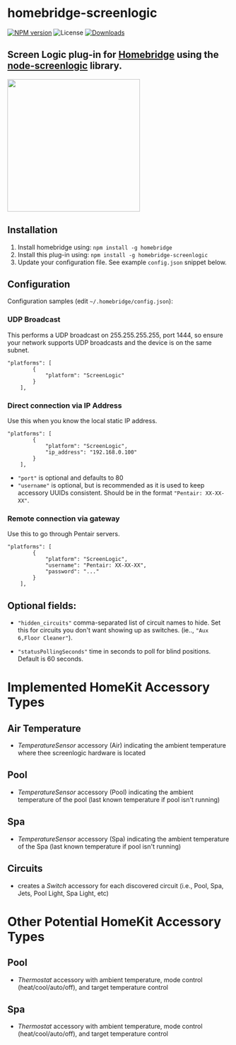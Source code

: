 # homebridge-screenlogic

[![NPM version](https://img.shields.io/npm/v/homebridge-screenlogic)](https://npmjs.org/package/homebridge-screenlogic)
![License](https://img.shields.io/npm/l/homebridge-screenlogic)
[![Downloads](https://img.shields.io/npm/dm/homebridge-screenlogic.svg)](https://npmjs.org/package/homebridge-screenlogic)

## Screen Logic plug-in for [Homebridge](https://github.com/nfarina/homebridge) using the [node-screenlogic](https://github.com/parnic/node-screenlogic) library.

<img src="https://i.imgur.com/JIHqTjS.png" width="300">

## Installation

<!-- 2. Clone (or pull) this repository from github into the same path Homebridge lives (usually `/usr/local/lib/node_modules`). Note: the code currently on GitHub is in beta, and is newer than the latest published version of this package on `npm` -->

1. Install homebridge using: `npm install -g homebridge`
2. Install this plug-in using: `npm install -g homebridge-screenlogic`
3. Update your configuration file. See example `config.json` snippet below.

## Configuration

Configuration samples (edit `~/.homebridge/config.json`):

### UDP Broadcast

This performs a UDP broadcast on 255.255.255.255, port 1444, so ensure your network supports UDP broadcasts and the device is on the same subnet.

```
"platforms": [
        {
            "platform": "ScreenLogic"
        }
    ],
```

### Direct connection via IP Address

Use this when you know the local static IP address.

```
"platforms": [
        {
            "platform": "ScreenLogic",
            "ip_address": "192.168.0.100"
        }
    ],
```

- `"port"` is optional and defaults to 80
- `"username"` is optional, but is recommended as it is used to keep accessory UUIDs consistent. Should be in the format `"Pentair: XX-XX-XX"`.

### Remote connection via gateway

Use this to go through Pentair servers.

```
"platforms": [
        {
            "platform": "ScreenLogic",
            "username": "Pentair: XX-XX-XX",
            "password": "..."
        }
    ],
```

## Optional fields:

- `"hidden_circuits"` comma-separated list of circuit names to hide. Set this for circuits you don't want showing up as switches. (ie.., `"Aux 6,Floor Cleaner"`).

- `"statusPollingSeconds"` time in seconds to poll for blind positions. Default is 60 seconds.

# Implemented HomeKit Accessory Types

## Air Temperature

- _TemperatureSensor_ accessory (Air) indicating the ambient temperature where thee screenlogic hardware is located

## Pool

- _TemperatureSensor_ accessory (Pool) indicating the ambient temperature of the pool (last known temperature if pool isn't running)

## Spa

- _TemperatureSensor_ accessory (Spa) indicating the ambient temperature of the Spa (last known temperature if pool isn't running)

## Circuits

- creates a _Switch_ accessory for each discovered circuit (i.e., Pool, Spa, Jets, Pool Light, Spa Light, etc)

# Other Potential HomeKit Accessory Types

## Pool

- _Thermostat_ accessory with ambient temperature, mode control (heat/cool/auto/off), and target temperature control

## Spa

- _Thermostat_ accessory with ambient temperature, mode control (heat/cool/auto/off), and target temperature control
